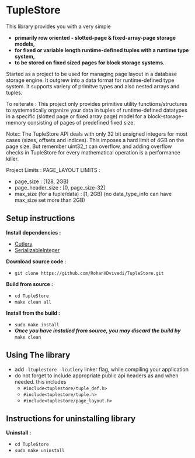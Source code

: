 # TupleStore

This library provides you with a very simple 
 * **primarily row oriented - slotted-page & fixed-array-page storage models,**
 * **for fixed or variable length runtime-defined tuples with a runtime type system,**
 * **to be stored on fixed sized pages for block storage systems.**

Started as a project to be used for managing page layout in a database storage engine. It outgrew into a data format for runtime-defined type system. It supports variery of primitve types and also nested arrays and tuples.

To reiterate : This project only provides primitive utility functions/structures to systematically organize your data in tuples of runtime-defined datatypes in a specific (slotted page or fixed array page) model for a block-storage-memory consisting of pages of predefined fixed size.

Note:: The TupleStore API deals with only 32 bit unsigned integers for most cases (sizes, offsets and indices). This imposes a hard limit of 4GB on the page size. But remember uint32_t can overflow, and adding overflow checks in TupleStore for every mathematical operation is a performance killer.

Project Limits :
 PAGE_LAYOUT LIMITS :
  * page_size :                   [128, 2GB)
  * page_header_size :            [0, page_size-32]
  * max_size (for a tuple/data) : [1, 2GB) (no data_type_info can have max_size set more than 2GB)

## Setup instructions
**Install dependencies :**
 * [Cutlery](https://github.com/RohanVDvivedi/Cutlery)
 * [SerializableInteger](https://github.com/RohanVDvivedi/SerializableInteger)

**Download source code :**
 * `git clone https://github.com/RohanVDvivedi/TupleStore.git`

**Build from source :**
 * `cd TupleStore`
 * `make clean all`

**Install from the build :**
 * `sudo make install`
 * ***Once you have installed from source, you may discard the build by*** `make clean`

## Using The library
 * add `-ltuplestore -lcutlery` linker flag, while compiling your application
 * do not forget to include appropriate public api headers as and when needed. this includes
   * `#include<tuplestore/tuple_def.h>`
   * `#include<tuplestore/tuple.h>`
   * `#include<tuplestore/page_layout.h>`

## Instructions for uninstalling library

**Uninstall :**
 * `cd TupleStore`
 * `sudo make uninstall`
